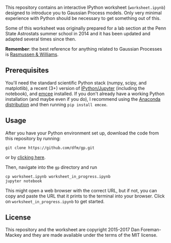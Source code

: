 This repository contains an interactive IPython worksheet (`worksheet.ipynb`)
designed to introduce you to Gaussian Process models. Only very minimal
experience with Python should be necessary to get something out of this.

Some of this worksheet was originally prepared for a lab section at the Penn
State Astrostats summer school in 2014 and it has been updated and adapted
several times since then.

**Remember**: the best reference for anything related to Gaussian Processes is
[Rasmussen & Williams](http://www.gaussianprocess.org/gpml/).


Prerequisites
-------------

You'll need the standard scientific Python stack (numpy, scipy, and
matplotlib), a recent (3+) version of [IPython/Jupyter](http://jupyter.org/)
(including the notebook), and [emcee](http://dfm.io/emcee) installed. If you
don't already have a working Python installation (and maybe even if you do), I
recommend using the [Anaconda distribution](http://continuum.io/downloads) and
then running `pip install emcee`.


Usage
-----

After you have your Python environment set up, download the code from this
repository by running:

```
git clone https://github.com/dfm/gp.git
```

or by [clicking here](https://github.com/dfm/gp/archive/master.zip).

Then, navigate into the `gp` directory and run

```
cp worksheet.ipynb worksheet_in_progress.ipynb
jupyter notebook
```

This might open a web browser with the correct URL, but if not, you can copy
and paste the URL that it prints to the terminal into your browser.
Click on `worksheet_in_progress.ipynb` to get started.


License
-------

This repository and the worksheet are copyright 2015-2017 Dan Foreman-Mackey and
they are made available under the terms of the MIT license.
